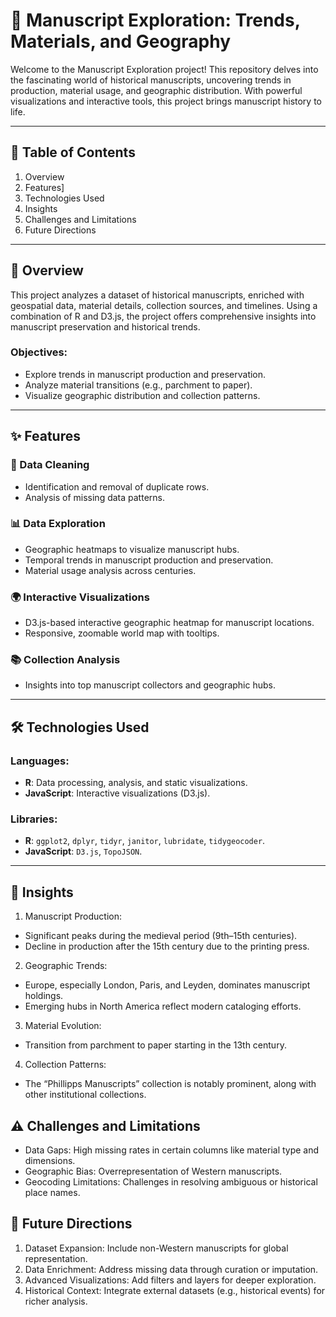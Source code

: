 # 📜 Manuscript Exploration: Trends, Materials, and Geography

Welcome to the Manuscript Exploration project! This repository delves into the fascinating world of historical manuscripts, uncovering trends in production, material usage, and geographic distribution. With powerful visualizations and interactive tools, this project brings manuscript history to life.

---

## 📑 Table of Contents
1. Overview
2. Features]
3. Technologies Used
4. Insights
5. Challenges and Limitations
6. Future Directions
---

## 📖 Overview

This project analyzes a dataset of historical manuscripts, enriched with geospatial data, material details, collection sources, and timelines. Using a combination of R and D3.js, the project offers comprehensive insights into manuscript preservation and historical trends.

### Objectives:
- Explore trends in manuscript production and preservation.
- Analyze material transitions (e.g., parchment to paper).
- Visualize geographic distribution and collection patterns.

---

## ✨ Features

### 🧹 Data Cleaning
- Identification and removal of duplicate rows.
- Analysis of missing data patterns.

### 📊 Data Exploration
- Geographic heatmaps to visualize manuscript hubs.
- Temporal trends in manuscript production and preservation.
- Material usage analysis across centuries.

### 🌍 Interactive Visualizations
- D3.js-based interactive geographic heatmap for manuscript locations.
- Responsive, zoomable world map with tooltips.

### 📚 Collection Analysis
- Insights into top manuscript collectors and geographic hubs.

---

## 🛠️ Technologies Used

### Languages:
- **R**: Data processing, analysis, and static visualizations.
- **JavaScript**: Interactive visualizations (D3.js).

### Libraries:
- **R**: `ggplot2`, `dplyr`, `tidyr`, `janitor`, `lubridate`, `tidygeocoder`.
- **JavaScript**: `D3.js`, `TopoJSON`.

---
## 📌 Insights
1. Manuscript Production:
- Significant peaks during the medieval period (9th–15th centuries).
- Decline in production after the 15th century due to the printing press.
2. Geographic Trends:
- Europe, especially London, Paris, and Leyden, dominates manuscript holdings.
- Emerging hubs in North America reflect modern cataloging efforts.
3. Material Evolution:
- Transition from parchment to paper starting in the 13th century.
4. Collection Patterns:
- The “Phillipps Manuscripts” collection is notably prominent, along with other institutional collections.

## ⚠️ Challenges and Limitations
- Data Gaps: High missing rates in certain columns like material type and dimensions.
- Geographic Bias: Overrepresentation of Western manuscripts.
- Geocoding Limitations: Challenges in resolving ambiguous or historical place names.

 ## 🔮 Future Directions
1. Dataset Expansion: Include non-Western manuscripts for global representation.
2. Data Enrichment: Address missing data through curation or imputation.
3. Advanced Visualizations: Add filters and layers for deeper exploration.
4. Historical Context: Integrate external datasets (e.g., historical events) for richer analysis.
